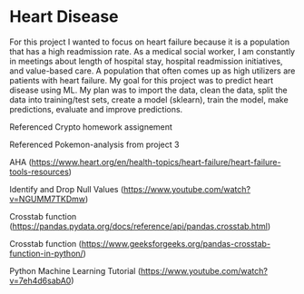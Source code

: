 # Heart Disease 

For this project I wanted to focus on heart failure because it is a population that has a high readmission rate. As a medical social worker, I am constantly in meetings about length of hospital stay, hospital readmission initiatives, and value-based care. A population that often comes up as high utilizers are patients with heart failure. My goal for this project was to predict heart disease using ML. My plan was to import the data, clean the data, split the data into training/test sets, create a model (sklearn), train the model, make predictions, evaluate and improve predictions. 

Referenced Crypto homework assignement 

Referenced Pokemon-analysis from project 3 

AHA (https://www.heart.org/en/health-topics/heart-failure/heart-failure-tools-resources)

Identify and Drop Null Values (https://www.youtube.com/watch?v=NGUMM7TKDmw)

Crosstab function (https://pandas.pydata.org/docs/reference/api/pandas.crosstab.html)

Crosstab function (https://www.geeksforgeeks.org/pandas-crosstab-function-in-python/)

Python Machine Learning Tutorial (https://www.youtube.com/watch?v=7eh4d6sabA0)